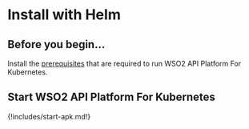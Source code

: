 # Install with Helm

## Before you begin...

Install the <a href="../../setup/prerequisites#prerequisites" target="_blank">prerequisites</a>  that are required to run WSO2 API Platform For Kubernetes.

## Start WSO2 API Platform For Kubernetes

{!includes/start-apk.md!}